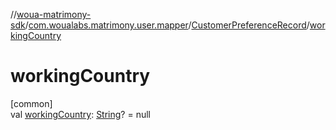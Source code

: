 //[woua-matrimony-sdk](../../../index.md)/[com.woualabs.matrimony.user.mapper](../index.md)/[CustomerPreferenceRecord](index.md)/[workingCountry](working-country.md)

# workingCountry

[common]\
val [workingCountry](working-country.md): [String](https://kotlinlang.org/api/latest/jvm/stdlib/kotlin/-string/index.html)? = null
